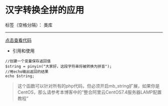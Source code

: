 ﻿# 汉字转换全拼的应用

标签（空格分隔）： 类库 

---
[点击查看代码][1]

- 引用和使用
```
//创建一个变量保存返回值
$string = pinyin("大家好，这段字符串将被转换为拼音");
//用echo输出返回的结果
echo $string;
```
> 这个函数可以针对所有的php代码，但必须开启mb_string扩展，如果你是CentOS，那么请参考本博客中的“整合阿里云CentOS7.4服务器LAMP配置教程”


  [1]: https://gitee.com/cik/pinyin_php/blob/master/pinyin.php#